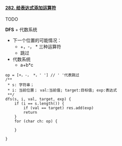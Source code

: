 #### [282. 给表达式添加运算符](https://leetcode-cn.com/problems/expression-add-operators/)



TODO 







**DFS** +  代数系统





- 下一个位置的可能情况：
  - +，-， * 三种运算符
  - 跳过
- 代数系统 
  - a+b*c

```
op = [+，-， *，' '] // ' '代表跳过
/**
 * s: 字符串；
 * i: 当前位置； val:当前值; target:目标值; exp:表达式
 **/
dfs(s, i, val, target, exp) {
	if (i == s.length()) {
		if (val == target) res.add(exp)
		return 
	}
	for (char ch: op) {
		
	}
	
}
```








